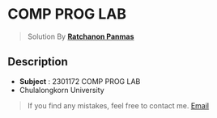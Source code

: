 # COMP PROG LAB

> Solution By **[Ratchanon Panmas](https://fb.com/qq.panmas)**

## Description
- **Subject** : 2301172 COMP PROG LAB
- Chulalongkorn University

> If you find any mistakes, feel free to contact me. [Email](mailto:qq.panmas@gmail.com)
